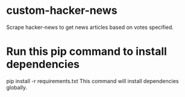# custom-hacker-news
Scrape hacker-news to get news articles based on votes specified.

# Run this pip command to install dependencies
pip install -r requirements.txt
This command will install dependencies globally.